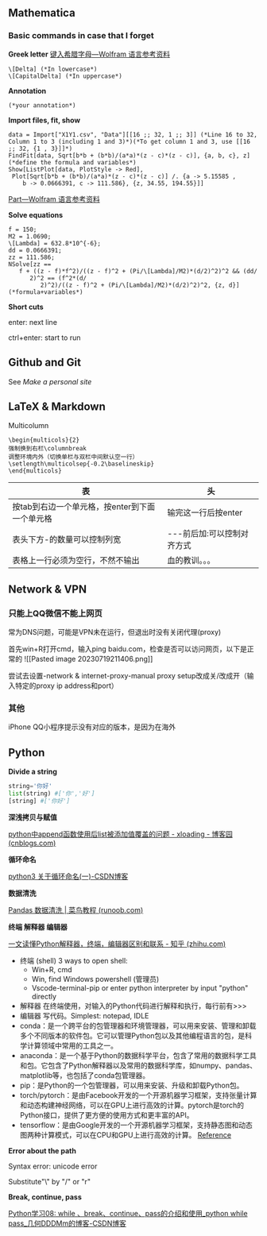 ## Mathematica
### Basic commands in case that I forget
**Greek letter** [键入希腊字母—Wolfram 语言参考资料](https://reference.wolfram.com/language/howto/TypeAGreekLetter.html.zh)
```
\[Delta] (*In lowercase*)
\[CapitalDelta] (*In uppercase*)
```
**Annotation**
```
(*your annotation*)
```
**Import files, fit, show**
```
data = Import["X1Y1.csv", "Data"][[16 ;; 32, 1 ;; 3]] (*Line 16 to 32, Column 1 to 3 (including 1 and 3)*)(*To get column 1 and 3, use [[16 ;; 32, {1 , 3}]]*)
FindFit[data, Sqrt[b*b + (b*b)/(a*a)*(z - c)*(z - c)], {a, b, c}, z] (*define the formula and variables*)
Show[ListPlot[data, PlotStyle -> Red], 
 Plot[Sqrt[b*b + (b*b)/(a*a)*(z - c)*(z - c)] /. {a -> 5.15585 , 
    b -> 0.0666391, c -> 111.586}, {z, 34.55, 194.55}]]
```
[Part—Wolfram 语言参考资料](https://reference.wolfram.com/language/ref/Part.html.zh)

**Solve equations**
```
f = 150;
M2 = 1.0690;
\[Lambda] = 632.8*10^{-6};
dd = 0.0666391;
zz = 111.586; 
NSolve[zz == 
   f + ((z - f)*f^2)/((z - f)^2 + (Pi/\[Lambda]/M2)*(d/2)^2)^2 && (dd/
      2)^2 == (f^2*(d/
         2)^2)/((z - f)^2 + (Pi/\[Lambda]/M2)*(d/2)^2)^2, {z, d}] (*formula+variables*)
```
**Short cuts**

enter: next line

ctrl+enter: start to run

## Github and Git
See *Make a personal site*
## LaTeX & Markdown
Multicolumn
```
\begin{multicols}{2}
强制换到右栏\columnbreak
调整环境内外（切换单栏与双栏中间默认空一行）\setlength\multicolsep{-0.2\baselineskip}
\end{multicols}
```

| 表                               | 头                         |
| -------------------------------- | -------------------------- |
| 按tab到右边一个单元格，按enter到下面一个单元格          | 输完这一行后按enter        |
| 表头下方-的数量可以控制列宽      | ---前后加:可以控制对齐方式 |
| 表格上一行必须为空行，不然不输出 | 血的教训。。。             |

## Network & VPN
### 只能上QQ微信不能上网页
常为DNS问题，可能是VPN未在运行，但退出时没有关闭代理(proxy)

首先win+R打开cmd，输入ping baidu.com，检查是否可以访问网页，以下是正常的 ![[Pasted image 20230719211406.png]]

尝试去设置-network & internet-proxy-manual proxy setup改成关/改成开（输入特定的proxy ip address和port）
### 其他
iPhone QQ小程序提示没有对应的版本，是因为在海外

## Python
**Divide a string**
```python
string='你好'
list(string) #['你','好']
[string] #['你好']
```
**深浅拷贝与赋值**

[python中append函数使用后list被添加值覆盖的问题 - xloading - 博客园 (cnblogs.com)](https://www.cnblogs.com/Xloading/p/15226696.html)

**循环命名**

[python3 关于循环命名(一)-CSDN博客](https://blog.csdn.net/lp1502064247/article/details/104450794)

**数据清洗**

[Pandas 数据清洗 | 菜鸟教程 (runoob.com)](https://www.runoob.com/pandas/pandas-cleaning.html)

**终端 解释器 编辑器**

[一文读懂Python解释器，终端，编辑器区别和联系 - 知乎 (zhihu.com)](https://zhuanlan.zhihu.com/p/99066152)
- 终端 (shell)
 3 ways to open shell:
    -   Win+R, cmd
    -   Win, find Windows powershell (管理员)
    -   Vscode-terminal-pip or enter python interpreter by input \"python\" directly
- 解释器
   在终端使用，对输入的Python代码进行解释和执行，每行前有\>\>\>
- 编辑器
写代码。Simplest: notepad, IDLE
- conda：是一个跨平台的包管理器和环境管理器，可以用来安装、管理和卸载多个不同版本的软件包。它可以管理Python包以及其他编程语言的包，是科学计算领域中常用的工具之一。
- anaconda：是一个基于Python的数据科学平台，包含了常用的数据科学工具和包。它包含了Python解释器以及常用的数据科学库，如numpy、pandas、matplotlib等，也包括了conda包管理器。
- pip：是Python的一个包管理器，可以用来安装、升级和卸载Python包。
- torch/pytorch：是由Facebook开发的一个开源机器学习框架，支持张量计算和动态构建神经网络，可以在GPU上进行高效的计算。pytorch是torch的Python接口，提供了更方便的使用方式和更丰富的API。
- tensorflow：是由Google开发的一个开源机器学习框架，支持静态图和动态图两种计算模式，可以在CPU和GPU上进行高效的计算。
[Reference](https://www.zhihu.com/question/393886526/answer/2986776670)  

**Error about the path**

Syntax error: unicode error

Substitute"\\" by "/" or "r\"

**Break, continue, pass**

[Python学习08: while 、break、continue、pass的介绍和使用_python while pass_几何DDDMm的博客-CSDN博客](https://blog.csdn.net/DINGMANzzz/article/details/112866900?utm_medium=distribute.pc_relevant.none-task-blog-2~default~baidujs_baidulandingword~default-0-112866900-blog-116173185.235^v38^pc_relevant_yljh&spm=1001.2101.3001.4242.1&utm_relevant_index=3)